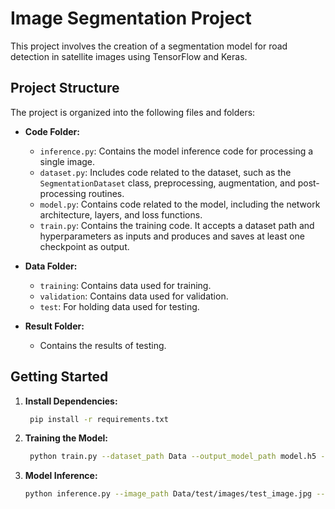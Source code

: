 # Image Segmentation Project

This project involves the creation of a segmentation model for road detection in satellite images using TensorFlow and Keras.

## Project Structure

The project is organized into the following files and folders:

- **Code Folder:**
  - `inference.py`: Contains the model inference code for processing a single image.
  - `dataset.py`: Includes code related to the dataset, such as the `SegmentationDataset` class, preprocessing, augmentation, and post-processing routines.
  - `model.py`: Contains code related to the model, including the network architecture, layers, and loss functions.
  - `train.py`: Contains the training code. It accepts a dataset path and hyperparameters as inputs and produces and saves at least one checkpoint as output.

- **Data Folder:**
  - `training`: Contains data used for training.
  - `validation`: Contains data used for validation.
  - `test`: For holding data used for testing.

- **Result Folder:**
  - Contains the results of testing.

## Getting Started

1. **Install Dependencies:**
   ```bash
    pip install -r requirements.txt
2. **Training the Model:**
   ```bash
    python train.py --dataset_path Data --output_model_path model.h5 --epochs 10 --batch_size 32
3. **Model Inference:**
   ```bash
   python inference.py --image_path Data/test/images/test_image.jpg --model_path model.h5 --output_folder Result
